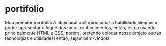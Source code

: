 # portifolio
Meu primeiro portifólio
A ideia aqui é só apresentar a habilidade simples e poder apresentar o leque dos meus conhecimentos, então, estou usando principalmente HTML e CSS, porém
, pretendo colocar nesse projeto outras tecnologias e utilidades! então, sejam bem-vindos!
